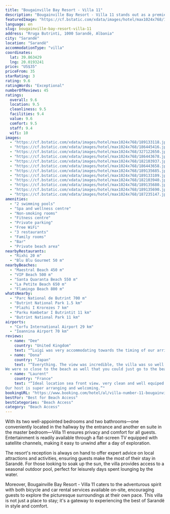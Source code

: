 ```yaml
---
title: "Bougainville Bay Resort - Villa 11"
description: "Bougainville Bay Resort - Villa 11 stands out as a premier choice for travelers seeking comfort and convenience in Sarandë."
featuredImage: "https://cf.bstatic.com/xdata/images/hotel/max1024x768/189133118.jpg?k=8156df3b54175a193620dcc820c97b98dfc6d7c494a3ed84c8720aec9948e7e9&o=&hp=1"
language: en
slug: bougainville-bay-resort-villa-11
address: "Rruga Butrinti, 1000 Sarandë, Albania"
city: "Sarandë"
location: "Sarandë"
accommodationType: "villa"
coordinates:
  lat: 39.863429
  lng: 20.0193241
price: "US$35"
priceFrom: 35
starRating: 3
rating: 9.6
ratingWords: "Exceptional"
numberOfReviews: 45
ratings:
  overall: 9.6
  location: 9.5
  cleanliness: 9.5
  facilities: 9.4
  value: 9.6
  comfort: 9.5
  staff: 9.4
  wifi: 10
images:
  - "https://cf.bstatic.com/xdata/images/hotel/max1024x768/189133118.jpg?k=8156df3b54175a193620dcc820c97b98dfc6d7c494a3ed84c8720aec9948e7e9&o=&hp=1"
  - "https://cf.bstatic.com/xdata/images/hotel/max1024x768/186445416.jpg?k=66c3e39a003f5b9452189b21de3798caa6a267eb1b82faec5d4f8f350c4f67bf&o=&hp=1"
  - "https://cf.bstatic.com/xdata/images/hotel/max1024x768/327122650.jpg?k=ff29c0d02920d5ce03b51a03f7793f4fdf605c7a3e6bda3bfb30a03ddf8b65ff&o=&hp=1"
  - "https://cf.bstatic.com/xdata/images/hotel/max1024x768/186443678.jpg?k=148ed7304afad6c08d2dceb03f857f9e8faf62c8d4c80d536e18cde1dd83ff82&o=&hp=1"
  - "https://cf.bstatic.com/xdata/images/hotel/max1024x768/182103937.jpg?k=09201e8ad5678a301c48fa40f4c0acc9c94e808ec45b75a374f60537411c368e&o=&hp=1"
  - "https://cf.bstatic.com/xdata/images/hotel/max1024x768/186443658.jpg?k=7f05185688afc6c2bd22508113832b5314be9c23e39e5d261ea177fd389a2326&o=&hp=1"
  - "https://cf.bstatic.com/xdata/images/hotel/max1024x768/189135685.jpg?k=16cab1568d9b768e51e9505cc3bc7a7a9e91fb736028a69282319c680d107bd3&o=&hp=1"
  - "https://cf.bstatic.com/xdata/images/hotel/max1024x768/189133109.jpg?k=a81b822743f326d2cb6324d626fdf21c4effdad020c7ce06bed20eb7b33342fe&o=&hp=1"
  - "https://cf.bstatic.com/xdata/images/hotel/max1024x768/182103940.jpg?k=cc5c81608ba12859e4f75e3d4c4e9f55188d7f2ce20a63fb147bd280d6d6255e&o=&hp=1"
  - "https://cf.bstatic.com/xdata/images/hotel/max1024x768/189135680.jpg?k=eb5429aece12bc71d68929b29105bd9065e4a5d25a8a92484c1df11ed9a01551&o=&hp=1"
  - "https://cf.bstatic.com/xdata/images/hotel/max1024x768/189135690.jpg?k=244e69246bbdfc47649be79460c09f904652e751d0adc13c629c99d80788626b&o=&hp=1"
  - "https://cf.bstatic.com/xdata/images/hotel/max1024x768/187235147.jpg?k=7b264fd5b9505125dd3a1cd6a7879b15be4d8f253de2e2034210e7c303c7c793&o=&hp=1"
amenities:
  - "2 swimming pools"
  - "Spa and wellness centre"
  - "Non-smoking rooms"
  - "Fitness centre"
  - "Private parking"
  - "Free WiFi"
  - "3 restaurants"
  - "Family rooms"
  - "Bar"
  - "Private beach area"
nearbyRestaurants:
  - "Rixhi 20 m"
  - "Blu Blu Gourmet 50 m"
nearbyBeaches:
  - "Maestral Beach 450 m"
  - "VIP Beach 500 m"
  - "Santa Quaranta Beach 550 m"
  - "La Petite Beach 650 m"
  - "Flamingo Beach 800 m"
whatsNearby:
  - "Parc National de Butrint 700 m"
  - "Butrint National Park 1.5 km"
  - "Plazhi I Krorezes 7 km"
  - "Parku Kombetar I Butrintit 11 km"
  - "Butrint National Park 11 km"
airports:
  - "Corfu International Airport 29 km"
  - "Ioannina Airport 70 km"
reviews:
  - name: "Dee"
    country: "United Kingdom"
    text: "“Luigi was very accommodating towards the timing of our arrival. We truly appreciate him for his understanding”"
  - name: "Dona"
    country: "Japan"
    text: "“Everything. The view was incredible, the villa was so well equipped (even had the tools to make turkish coffee!), and so incredibly clean.
We were so close to the beach as well that you could just go to the beach in swimsuit and come back. Some...”"
  - name: "Laurent"
    country: "France"
    text: "“Ideal location sea front view. very clean and well equiped (hair dryer/oven/tv/washing machine/dishwasher etc)
Our host is super arranging and welcoming.”"
bookingURL: "https://www.booking.com/hotel/al/villa-number-11-bougainville-bay-resort.en-gb.html?aid=8035640"
bestFor: "Best for Beach Access"
bestCategories: "Beach Access"
category: "Beach Access"
---
```


With its two well-appointed bedrooms and two bathrooms—one conveniently located in the hallway by the entrance and another en suite in the master bedroom—Villa 11 ensures privacy and comfort for all guests. Entertainment is readily available through a flat-screen TV equipped with satellite channels, making it easy to unwind after a day of exploration.

The resort's reception is always on hand to offer expert advice on local attractions and activities, ensuring guests make the most of their stay in Sarandë. For those looking to soak up the sun, the villa provides access to a seasonal outdoor pool, perfect for leisurely days spent lounging by the water.

Moreover, Bougainville Bay Resort - Villa 11 caters to the adventurous spirit with both bicycle and car rental services available on-site, encouraging guests to explore the picturesque surroundings at their own pace. This villa is not just a place to stay; it's a gateway to experiencing the best of Sarandë in style and comfort.